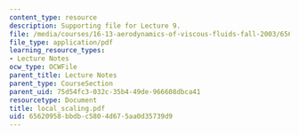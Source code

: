 ```yaml
---
content_type: resource
description: Supporting file for Lecture 9.
file: /media/courses/16-13-aerodynamics-of-viscous-fluids-fall-2003/65620958bbdbc5804d675aa0d35739d9_local_scaling.pdf
file_type: application/pdf
learning_resource_types:
- Lecture Notes
ocw_type: OCWFile
parent_title: Lecture Notes
parent_type: CourseSection
parent_uid: 75d54fc3-032c-35b4-49de-966608dbca41
resourcetype: Document
title: local_scaling.pdf
uid: 65620958-bbdb-c580-4d67-5aa0d35739d9
---
```

